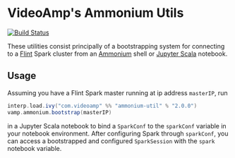# VideoAmp's Ammonium Utils

[![Build Status](https://travis-ci.org/VideoAmp/ammonium-util.svg?branch=master)](https://travis-ci.org/VideoAmp/ammonium-util)

These utilities consist principally of a bootstrapping system for connecting to a [Flint](https://github.com/VideoAmp/flint) Spark cluster from an [Ammonium](https://github.com/jupyter-scala/ammonium) shell or [Jupyter Scala](https://github.com/jupyter-scala/jupyter-scala) notebook.

## Usage

Assuming you have a Flint Spark master running at ip address `masterIP`, run

```scala
interp.load.ivy("com.videoamp" %% "ammonium-util" % "2.0.0")
vamp.ammonium.bootstrap(masterIP)
```

in a Jupyter Scala notebook to bind a `SparkConf` to the `sparkConf` variable in your notebook environment. After configuring Spark through `sparkConf`, you can access a bootstrapped and configured `SparkSession` with the `spark` notebook variable.
